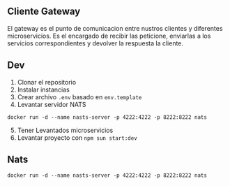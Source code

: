 ## Cliente Gateway

El gateway es el punto de comunicacion entre nustros clientes y diferentes microservicios.
Es el encargado de recibir las peticione, enviarlas a los servicios correspondientes y
devolver la respuesta la cliente.

## Dev

1. Clonar el repositorio
2. Instalar instancias
3. Crear archivo `.env` basado en `env.template`
4. Levantar servidor NATS

```
docker run -d --name nasts-server -p 4222:4222 -p 8222:8222 nats
```

5. Tener Levantados microservicios
6. Levantar proyecto con `npm sun start:dev`

## Nats

`docker run -d --name nasts-server -p 4222:4222 -p 8222:8222 nats`
